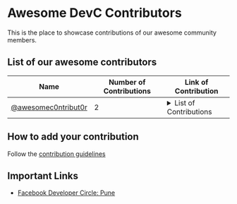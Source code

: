 # Awesome DevC Contributors
This is the place to showcase contributions of our awesome community members.
## List of our awesome contributors

| Name | Number of Contributions | Link of Contribution|
| --- | --- | --- |
| [@awesomec0ntribut0r](https://github.io/awesomec0ntribut0r) | 2 | <details> <summary>List of Contributions </summary> - [Added awesome feature](https://github.com/awesome-person/new-repo/pull/4) <br> - [Fixed documentation](https://github.com/awesome-person/new-repo/pull/7) <br></details> |
<!-- End of Leaderbaord-->

## How to add your contribution
Follow the [contribution guidelines](CONTRIBUTING.md)

## Important Links

- [Facebook Developer Circle: Pune](https://www.facebook.com/groups/DevCPune/)
